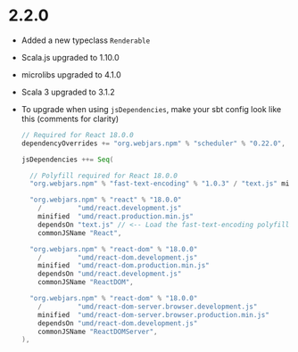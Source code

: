 # 2.2.0

* Added a new typeclass `Renderable`

* Scala.js upgraded to 1.10.0
* microlibs upgraded to 4.1.0
* Scala 3 upgraded to 3.1.2

* To upgrade when using `jsDependencies`, make your sbt config look like this (comments for clarity)

    ```scala
    // Required for React 18.0.0
    dependencyOverrides += "org.webjars.npm" % "scheduler" % "0.22.0",

    jsDependencies ++= Seq(

      // Polyfill required for React 18.0.0
      "org.webjars.npm" % "fast-text-encoding" % "1.0.3" / "text.js" minified "text.min.js"

      "org.webjars.npm" % "react" % "18.0.0"
        /         "umd/react.development.js"
        minified  "umd/react.production.min.js"
        dependsOn "text.js" // <-- Load the fast-text-encoding polyfill before loading React itself
        commonJSName "React",

      "org.webjars.npm" % "react-dom" % "18.0.0"
        /         "umd/react-dom.development.js"
        minified  "umd/react-dom.production.min.js"
        dependsOn "umd/react.development.js"
        commonJSName "ReactDOM",

      "org.webjars.npm" % "react-dom" % "18.0.0"
        /         "umd/react-dom-server.browser.development.js"
        minified  "umd/react-dom-server.browser.production.min.js"
        dependsOn "umd/react-dom.development.js"
        commonJSName "ReactDOMServer",
    ),
    ```
